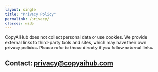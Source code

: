 ```yaml
---
layout: single
title: "Privacy Policy"
permalink: /privacy/
classes: wide
---
```


CopyAIHub does not collect personal data or use cookies. We provide external links to third-party tools and sites, which may have their own privacy policies. Please refer to those directly if you follow external links.

**Contact**: [privacy@copyaihub.com](mailto:youremail@example.com)
---
